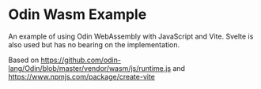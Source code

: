# Odin Wasm Example
An example of using Odin WebAssembly with JavaScript and Vite. Svelte is also used but has no bearing on the implementation.

Based on https://github.com/odin-lang/Odin/blob/master/vendor/wasm/js/runtime.js and https://www.npmjs.com/package/create-vite

